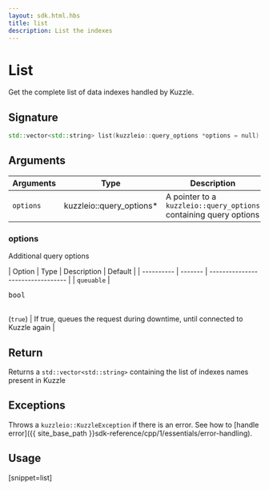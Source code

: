 ```yaml
---
layout: sdk.html.hbs
title: list
description: List the indexes
---
```


# List

Get the complete list of data indexes handled by Kuzzle.

## Signature

```cpp
std::vector<std::string> list(kuzzleio::query_options *options = null)
```

## Arguments

| Arguments | Type          | Description                                             | Required |
| --------- | ------------- | ------------------------------------------------------- | -------- |
| `options` | kuzzleio::query_options* | A pointer to a `kuzzleio::query_options` containing query options | no       |

### options

Additional query options

| Option     | Type    | Description                       | Default |
| ---------- | ------- | --------------------------------- | 
| `queuable` | <pre>bool</pre><br/>(`true`) | If true, queues the request during downtime, until connected to Kuzzle again |

## Return

Returns a `std::vector<std::string>` containing the list of indexes names present in Kuzzle

## Exceptions

Throws a `kuzzleio::KuzzleException` if there is an error. See how to [handle error]({{ site_base_path }}sdk-reference/cpp/1/essentials/error-handling).

## Usage

[snippet=list]
